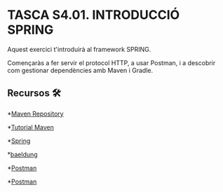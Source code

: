 # TASCA S4.01. INTRODUCCIÓ SPRING

Aquest exercici t'introduirà al framework SPRING. 

Començaràs a fer servir el protocol HTTP, a usar Postman, i a descobrir com gestionar dependències amb Maven i Gradle.

## Recursos 🛠️

*[Maven Repository](https://mvnrepository.com/)

*[Tutorial Maven](https://www.arteco-consulting.com/post/tutorial-de-maven)

*[Spring](https://spring.io/quickstart)

*[baeldung](https://www.baeldung.com/spring-pathvariable)

*[Postman](https://learning.postman.com/docs/sending-requests/variables/)

*[Postman](https://abi.gitbook.io/net-core/4.-creando-tu-primer-servicio/4.4-probando-tus-servicios-con-postman)
